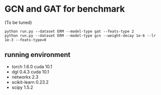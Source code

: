 # GCN and GAT for benchmark

(To be tuned)

```
python run.py --dataset ERM --model-type gat --feats-type 2
python run.py --dataset ERM --model-type gcn --weight-decay 1e-6 --lr 1e-3 --feats-type=0
```

## running environment

* torch 1.6.0 cuda 10.1
* dgl 0.4.3 cuda 10.1
* networkx 2.3
* scikit-learn 0.23.2
* scipy 1.5.2
